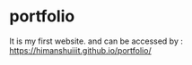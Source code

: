 # portfolio
It is my first website. and can be accessed by : https://himanshuiiit.github.io/portfolio/
